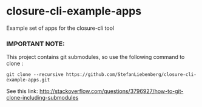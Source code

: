 closure-cli-example-apps
========================

Example set of apps for the closure-cli tool

### IMPORTANT NOTE:

This project contains git submodules, so use the following command to clone :

    git clone --recursive https://github.com/StefanLiebenberg/closure-cli-example-apps.git

See this link: http://stackoverflow.com/questions/3796927/how-to-git-clone-including-submodules




